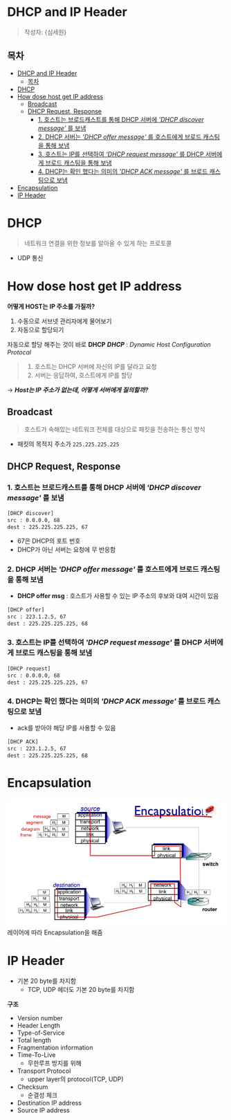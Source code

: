 # DHCP and IP Header

> 작성자: {심세원}

## 목차
- [DHCP and IP Header](#dhcp-and-ip-header)
  - [목차](#목차)
- [DHCP](#dhcp)
- [How dose host get IP address](#how-dose-host-get-ip-address)
  - [Broadcast](#broadcast)
  - [DHCP Request, Response](#dhcp-request-response)
    - [1. 호스트는 브로드캐스트를 통해 DHCP 서버에 *'DHCP discover message'* 를 보냄](#1-호스트는-브로드캐스트를-통해-dhcp-서버에-dhcp-discover-message-를-보냄)
    - [2. DHCP 서버는 *'DHCP offer message'* 를 호스트에게 브로드 캐스팅을 통해 보냄](#2-dhcp-서버는-dhcp-offer-message-를-호스트에게-브로드-캐스팅을-통해-보냄)
    - [3. 호스트는 IP를 선택하여 *'DHCP request message'* 를 DHCP 서버에게 브로드 캐스팅을 통해 보냄](#3-호스트는-ip를-선택하여-dhcp-request-message-를-dhcp-서버에게-브로드-캐스팅을-통해-보냄)
    - [4. DHCP는 확인 했다는 의미의 *'DHCP ACK message'* 를 브로드 캐스팅으로 보냄](#4-dhcp는-확인-했다는-의미의-dhcp-ack-message-를-브로드-캐스팅으로-보냄)
- [Encapsulation](#encapsulation)
- [IP Header](#ip-header)

# DHCP
> 네트워크 연결을 위한 정보를 알아올 수 있게 하는 프로토콜

- UDP 통신

# How dose host get IP address
**어떻게 HOST는 IP 주소를 가질까?**
1. 수동으로 서브넷 관리자에게 물어보기
2. 자동으로 할당되기

자동으로 할당 해주는 것이 바로 **DHCP**
***DHCP***  : *Dynamic Host Configuration Protocal*

> 1. 호스트는 DHCP 서버에 자신의 IP를 달라고 요청
> 2. 서버는 응답하여, 호스트에게 IP를 할당

-> ***Host는 IP 주소가 없는데, 어떻게 서버에게 질의할까?***

## Broadcast
> 호스트가 속해있는 네트워크 전체를 대상으로 패킷을 전송하는 통신 방식

- 패킷의 목적지 주소가 `225.225.225.225`

## DHCP Request, Response
### 1. 호스트는 브로드캐스트를 통해 DHCP 서버에 *'DHCP discover message'* 를 보냄
```
[DHCP discover]
src : 0.0.0.0, 68
dest : 225.225.225.225, 67
```
- 67은 DHCP의 포트 번호
- DHCP가 아닌 서버는 요청에 무 반응함

### 2. DHCP 서버는 *'DHCP offer message'* 를 호스트에게 브로드 캐스팅을 통해 보냄
- **DHCP offer msg** : 호스트가 사용할 수 있는 IP 주소의 후보와 대여 시간이 있음
```
[DHCP offer]
src : 223.1.2.5, 67
dest : 225.225.225.225, 68
```
### 3. 호스트는 IP를 선택하여 *'DHCP request message'* 를 DHCP 서버에게 브로드 캐스팅을 통해 보냄
```
[DHCP request]
src : 0.0.0.0, 68
dest : 225.225.225.225, 67
```
### 4. DHCP는 확인 했다는 의미의 *'DHCP ACK message'* 를 브로드 캐스팅으로 보냄
- ack를 받아야 해당 IP를 사용할 수 있음
```
[DHCP ACK]
src : 223.1.2.5, 67
dest : 225.225.225.225, 68
```

# Encapsulation
![Alt text](image.png)
레이어에 따라 Encapsulation을 해줌

# IP Header
- 기본 20 byte를 차지함
  - TCP, UDP 헤더도 기본 20 byte를 차지함

**구조**
- Version number
- Header Length
- Type-of-Service
- Total length
- Fragmentation information
- Time-To-Live
  - 무한루프 방지를 위해
- Transport Protocol
  - upper layer의 protocol(TCP, UDP)
- Checksum
  - 순결성 체크
- Destination IP address
- Source IP address
